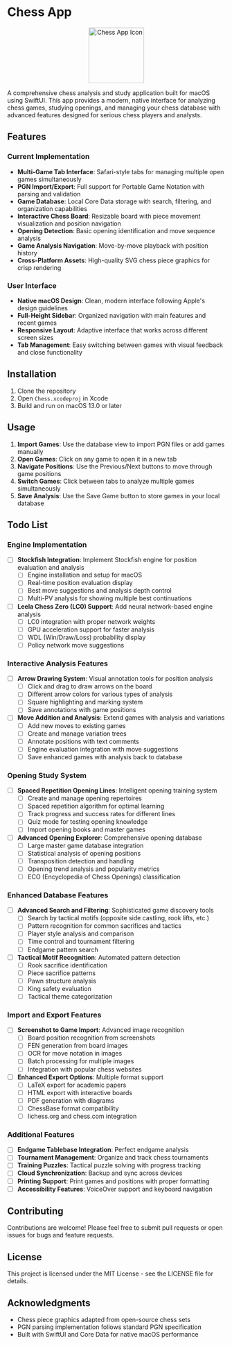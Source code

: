# Chess App

<p align="center">
  <img src="Chess/Assets.xcassets/AppIcon.appiconset/icon-1024.png" alt="Chess App Icon" width="128" height="128">
</p>

A comprehensive chess analysis and study application built for macOS using SwiftUI. This app provides a modern, native interface for analyzing chess games, studying openings, and managing your chess database with advanced features designed for serious chess players and analysts.

## Features

### Current Implementation
- **Multi-Game Tab Interface**: Safari-style tabs for managing multiple open games simultaneously
- **PGN Import/Export**: Full support for Portable Game Notation with parsing and validation
- **Game Database**: Local Core Data storage with search, filtering, and organization capabilities
- **Interactive Chess Board**: Resizable board with piece movement visualization and position navigation
- **Opening Detection**: Basic opening identification and move sequence analysis
- **Game Analysis Navigation**: Move-by-move playback with position history
- **Cross-Platform Assets**: High-quality SVG chess piece graphics for crisp rendering

### User Interface
- **Native macOS Design**: Clean, modern interface following Apple's design guidelines
- **Full-Height Sidebar**: Organized navigation with main features and recent games
- **Responsive Layout**: Adaptive interface that works across different screen sizes
- **Tab Management**: Easy switching between games with visual feedback and close functionality

## Installation

1. Clone the repository
2. Open `Chess.xcodeproj` in Xcode
3. Build and run on macOS 13.0 or later

## Usage

1. **Import Games**: Use the database view to import PGN files or add games manually
2. **Open Games**: Click on any game to open it in a new tab
3. **Navigate Positions**: Use the Previous/Next buttons to move through game positions
4. **Switch Games**: Click between tabs to analyze multiple games simultaneously
5. **Save Analysis**: Use the Save Game button to store games in your local database

## Todo List

### Engine Implementation
- [ ] **Stockfish Integration**: Implement Stockfish engine for position evaluation and analysis
  - [ ] Engine installation and setup for macOS
  - [ ] Real-time position evaluation display
  - [ ] Best move suggestions and analysis depth control
  - [ ] Multi-PV analysis for showing multiple best continuations

- [ ] **Leela Chess Zero (LC0) Support**: Add neural network-based engine analysis
  - [ ] LC0 integration with proper network weights
  - [ ] GPU acceleration support for faster analysis
  - [ ] WDL (Win/Draw/Loss) probability display
  - [ ] Policy network move suggestions

### Interactive Analysis Features
- [ ] **Arrow Drawing System**: Visual annotation tools for position analysis
  - [ ] Click and drag to draw arrows on the board
  - [ ] Different arrow colors for various types of analysis
  - [ ] Square highlighting and marking system
  - [ ] Save annotations with game positions

- [ ] **Move Addition and Analysis**: Extend games with analysis and variations
  - [ ] Add new moves to existing games
  - [ ] Create and manage variation trees
  - [ ] Annotate positions with text comments
  - [ ] Engine evaluation integration with move suggestions
  - [ ] Save enhanced games with analysis back to database

### Opening Study System
- [ ] **Spaced Repetition Opening Lines**: Intelligent opening training system
  - [ ] Create and manage opening repertoires
  - [ ] Spaced repetition algorithm for optimal learning
  - [ ] Track progress and success rates for different lines
  - [ ] Quiz mode for testing opening knowledge
  - [ ] Import opening books and master games

- [ ] **Advanced Opening Explorer**: Comprehensive opening database
  - [ ] Large master game database integration
  - [ ] Statistical analysis of opening positions
  - [ ] Transposition detection and handling
  - [ ] Opening trend analysis and popularity metrics
  - [ ] ECO (Encyclopedia of Chess Openings) classification

### Enhanced Database Features
- [ ] **Advanced Search and Filtering**: Sophisticated game discovery tools
  - [ ] Search by tactical motifs (opposite side castling, rook lifts, etc.)
  - [ ] Pattern recognition for common sacrifices and tactics
  - [ ] Player style analysis and comparison
  - [ ] Time control and tournament filtering
  - [ ] Endgame pattern search

- [ ] **Tactical Motif Recognition**: Automated pattern detection
  - [ ] Rook sacrifice identification
  - [ ] Piece sacrifice patterns
  - [ ] Pawn structure analysis
  - [ ] King safety evaluation
  - [ ] Tactical theme categorization

### Import and Export Features
- [ ] **Screenshot to Game Import**: Advanced image recognition
  - [ ] Board position recognition from screenshots
  - [ ] FEN generation from board images
  - [ ] OCR for move notation in images
  - [ ] Batch processing for multiple images
  - [ ] Integration with popular chess websites

- [ ] **Enhanced Export Options**: Multiple format support
  - [ ] LaTeX export for academic papers
  - [ ] HTML export with interactive boards
  - [ ] PDF generation with diagrams
  - [ ] ChessBase format compatibility
  - [ ] lichess.org and chess.com integration

### Additional Features
- [ ] **Endgame Tablebase Integration**: Perfect endgame analysis
- [ ] **Tournament Management**: Organize and track chess tournaments
- [ ] **Training Puzzles**: Tactical puzzle solving with progress tracking
- [ ] **Cloud Synchronization**: Backup and sync across devices
- [ ] **Printing Support**: Print games and positions with proper formatting
- [ ] **Accessibility Features**: VoiceOver support and keyboard navigation

## Contributing

Contributions are welcome! Please feel free to submit pull requests or open issues for bugs and feature requests.

## License

This project is licensed under the MIT License - see the LICENSE file for details.

## Acknowledgments

- Chess piece graphics adapted from open-source chess sets
- PGN parsing implementation follows standard PGN specification
- Built with SwiftUI and Core Data for native macOS performance
